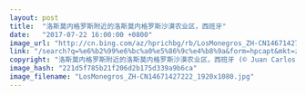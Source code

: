 ```yaml
---
layout: post
title:  "洛斯莫内格罗斯附近的洛斯莫内格罗斯沙漠农业区，西班牙"
date:   "2017-07-22 16:00:00 +0800"
image_url: "http://cn.bing.com/az/hprichbg/rb/LosMonegros_ZH-CN14671427222_1920x1080.jpg"
link: "/search?q=%e6%b2%99%e6%bc%a0%e5%86%9c%e4%b8%9a&form=hpcapt&mkt=zh-cn"
copyright: "洛斯莫内格罗斯附近的洛斯莫内格罗斯沙漠农业区，西班牙 (© Juan Carlos Muñoz/age fotostock)"
image_hash: "221d5f785b21f206d2b175d339a9b6ca"
image_filename: "LosMonegros_ZH-CN14671427222_1920x1080.jpg"
---
```


